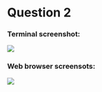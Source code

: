 # Question 2

### Terminal screenshot:

![](/images/q_2_terminal.png)

### Web browser screensots:

![](/images/q_2_indexhtml.png)
